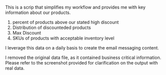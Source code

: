 This is a scrip that simplifies my workflow and provides me with key information about our products.

1. percent of products above our stated high discount
1. Distribution of discounteded products
1. Max Discount
1. SKUs of products with acceptable inventory level


I leverage this data on a daily basis to create the email messaging content.


I removed the original data file, as it contained business critical information. Please refer to the screenshot provided for clarification on the output with real data.